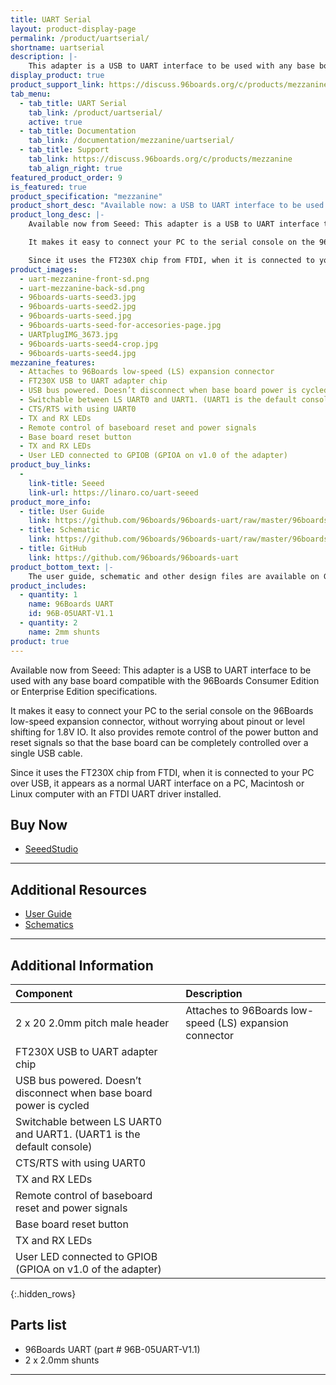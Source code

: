 ```yaml
---
title: UART Serial
layout: product-display-page
permalink: /product/uartserial/
shortname: uartserial
description: |-
    This adapter is a USB to UART interface to be used with any base board compatible with the 96Boards Consumer Edition or Enterprise Edition specifications.
display_product: true
product_support_link: https://discuss.96boards.org/c/products/mezzanine
tab_menu:
  - tab_title: UART Serial
    tab_link: /product/uartserial/
    active: true
  - tab_title: Documentation
    tab_link: /documentation/mezzanine/uartserial/
  - tab_title: Support
    tab_link: https://discuss.96boards.org/c/products/mezzanine
    tab_align_right: true
featured_product_order: 9
is_featured: true
product_specification: "mezzanine"
product_short_desc: "Available now: a USB to UART interface to be used with any 96Boards Consumer or Enterprise Edition board."
product_long_desc: |-
    Available now from Seeed: This adapter is a USB to UART interface to be used with any base board compatible with the 96Boards Consumer Edition or Enterprise Edition specifications.

    It makes it easy to connect your PC to the serial console on the 96Boards low-speed expansion connector, without worrying about pinout or level shifting for 1.8V IO. It also provides remote control of the power button and reset signals so that the base board can be completely controlled over a single USB cable.

    Since it uses the FT230X chip from FTDI, when it is connected to your PC over USB, it appears as a normal UART interface on a PC, Macintosh or Linux computer with an FTDI UART driver installed.
product_images:
  - uart-mezzanine-front-sd.png
  - uart-mezzanine-back-sd.png
  - 96boards-uarts-seed3.jpg
  - 96boards-uarts-seed2.jpg
  - 96boards-uarts-seed.jpg
  - 96boards-uarts-seed-for-accesories-page.jpg
  - UARTplugIMG_3673.jpg
  - 96boards-uarts-seed4-crop.jpg
  - 96boards-uarts-seed4.jpg
mezzanine_features:
  - Attaches to 96Boards low-speed (LS) expansion connector
  - FT230X USB to UART adapter chip
  - USB bus powered. Doesn’t disconnect when base board power is cycled
  - Switchable between LS UART0 and UART1. (UART1 is the default console)
  - CTS/RTS with using UART0
  - TX and RX LEDs
  - Remote control of baseboard reset and power signals
  - Base board reset button
  - TX and RX LEDs
  - User LED connected to GPIOB (GPIOA on v1.0 of the adapter)
product_buy_links:
  -
    link-title: Seeed
    link-url: https://linaro.co/uart-seeed
product_more_info:
  - title: User Guide
    link: https://github.com/96boards/96boards-uart/raw/master/96boards-uart-userguide.pdf
  - title: Schematic
    link: https://github.com/96boards/96boards-uart/raw/master/96boards-uart.pdf
  - title: GitHub
    link: https://github.com/96boards/96boards-uart
product_bottom_text: |-
    The user guide, schematic and other design files are available on GitHub. The UART adapter board is Open Hardware designed using KiCad and all of the design files will be provided under a BSD license. Information on accessing the design files is included in the user guide.
product_includes:
  - quantity: 1
    name: 96Boards UART
    id: 96B-05UART-V1.1
  - quantity: 2
    name: 2mm shunts
product: true
---
```

Available now from Seeed: This adapter is a USB to UART interface to be used with any base board compatible with the 96Boards Consumer Edition or Enterprise Edition specifications.

It makes it easy to connect your PC to the serial console on the 96Boards low-speed expansion connector, without worrying about pinout or level shifting for 1.8V IO. It also provides remote control of the power button and reset signals so that the base board can be completely controlled over a single USB cable.

Since it uses the FT230X chip from FTDI, when it is connected to your PC over USB, it appears as a normal UART interface on a PC, Macintosh or Linux computer with an FTDI UART driver installed.

## Buy Now

- [SeeedStudio](http://linaro.co/uart-seeed)

***

## Additional Resources

- [User Guide](https://github.com/96boards/96boards-uart/raw/master/96boards-uart-userguide.pdf)
- [Schematics](https://github.com/96boards/96boards-uart/raw/master/96boards-uart.pdf)

***

## Additional Information

|   Component                                                            |   Description                                                                                    |
|:-----------------------------------------------------------------------|:-------------------------------------------------------------------------------------------------|
|  2 x 20 2.0mm pitch male header                                        |   Attaches to 96Boards low-speed (LS) expansion connector                                        |
|  FT230X USB to UART adapter chip                                       |                                                                                                  |
|  USB bus powered. Doesn’t disconnect when base board power is cycled   |                                                                                                  |
|  Switchable between LS UART0 and UART1. (UART1 is the default console) |                                                                                                  |
|  CTS/RTS with using UART0                                              |                                                                                                  |
|  TX and RX LEDs                                                        |                                                                                                  |
|  Remote control of baseboard reset and power signals                   |                                                                                                  |        
|  Base board reset button                                               |                                                                                                  |        
|  TX and RX LEDs                                                        |                                                                                                  |        
|  User LED connected to GPIOB (GPIOA on v1.0 of the adapter)            |                                                                                                  |        
{:.hidden_rows}

## Parts list

- 96Boards UART (part # 96B-05UART-V1.1)
- 2 x 2.0mm shunts

***
